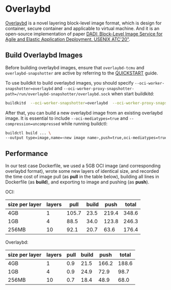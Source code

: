 # Overlaybd

[Overlaybd](https://github.com/containerd/overlaybd) is a novel layering block-level image format, which is design for container, secure container and applicable to virtual machine. And it is an open-source implementation of paper [DADI: Block-Level Image Service for Agile and Elastic Application Deployment. USENIX ATC'20"](https://www.usenix.org/conference/atc20/presentation/li-huiba).

## Build Overlaybd Images

Before building overlaybd images, ensure that `overlaybd-tcmu` and `overlaybd-snapshotter` are active by referring to the [QUICKSTART](https://github.com/containerd/accelerated-container-image/blob/main/docs/QUICKSTART.md#install) guide.

To use buildkit to build overlaybd images, you should specify `--oci-worker-snapshotter=overlaybd` and `--oci-worker-proxy-snapshotter-path=/run/overlaybd-snapshotter/overlaybd.sock` when start buildkitd:

```bash
buildkitd  --oci-worker-snapshotter=overlaybd  --oci-worker-proxy-snapshotter-path=/run/overlaybd-snapshotter/overlaybd.sock
```

After that, you can build a new overlaybd image from an existing overlaybd image. It is essential to include `--oci-mediatypes=true` and `--compression=uncompressed` while running buildctl:

```bash
buildctl build ... \
--output type=image,name=<new image name>,push=true,oci-mediatypes=true,compression=uncompressed
```

## Performance

In our test case Dockerfile, we used a 5GB OCI image (and corresponding overlaybd format), wrote some new layers of identical size, and recorded the time cost of image pull (as **pull** in the table below), building all lines in Dockerfile (as **build**), and exporting to image and pushing (as **push**).

OCI:

| **size per layer** | **layers** | **pull** | **build** | **push** | **total**  |
| -------- | ---- | ---- | ----- | ---- | ---- |
| 4GB      | 1    | 105.7| 23.5  | 219.4| 348.6|
| 1GB      | 4    | 88.5 | 34.0  | 123.8| 246.3|
| 256MB    | 10   | 92.1 | 20.7  | 63.6 | 176.4|

Overlaybd:

| **size per layer** | **layers** | **pull** | **build** | **push** | **total**  |
| -------- | ---- | ---- | ----- | ---- | ---- |
| 4GB      | 1    | 0.9  | 21.5  | 166.2| 188.6|
| 1GB      | 4    | 0.9	 | 24.9	 | 72.9 | 98.7 |
| 256MB    | 10   | 0.7  | 18.4  | 48.9 | 68.0 |